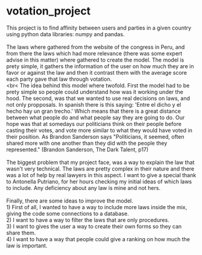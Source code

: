 # votation_project
This project is to find affinity between users and parties in a given country using python data libraries: numpy and pandas.
<br><br>
The laws where gathered from the website of the congress in Peru, and from there the laws which had more relevance (there was
some expert advise in this matter) where gathered to create the model. The model is prety simple, it gathers the information of the user on how much they are in favor or against the law 
and then it contrast them with the average score each party gave that law through votation.
<br><br<
The idea behind this model where twofold. First the model had to be prety simple so people could understand how was it
working under the hood. The second, was that we wanted to use real decisions on laws, and not only propposals. In spanish there is 
this saying: 'Entre el dicho y el hecho hay un gran trecho.' Which means that there is a great distance between what people
do and what people say they are going to do. Our hope was that at somedays our politicians think on their people
before casting their votes, and vote more similar to what they would have voted in their position. As Brandon Sanderson says "Politicians, it
seemed, often shared more with one another than they did with the people they represented." (Brandon Sanderson, The Dark Talent, p17)
<br><br>
The biggest problem that my project face, was a way to explain the law that wasn't very technical. The laws are pretty complex in
their nature and there was a lot of help by real lawyers in this aspect. I want to give a special thank to Antonella Putriano, for her hours 
checking my initial ideas of which laws to include. Any deficiency about any law is mine and not hers.
<br><br>
Finally, there are some ideas to improve the model. 
<br>1) First of all, I wanted to have a way to include more laws inside the mix, giving 
the code some connections to a database. 
<br>2) I want to have a way to filter the laws that are only procedures.
<br>3) I want to gives the user a way to create their own forms so they can share them.
<br>4) I want to have a way that people could give a ranking on how much the law is important.

